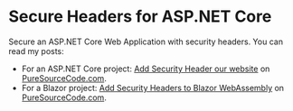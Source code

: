 # Secure Headers for ASP.NET Core
Secure an ASP.NET Core Web Application with security headers. You can read my posts:

- For an ASP.NET Core project: [Add Security Header our website](https://www.puresourcecode.com/dotnet/net-core/add-security-header-our-website/) on [PureSourceCode.com](https://www.puresourcecode.com/).
- For a Blazor project: [Add Security Headers to Blazor WebAssembly](https://www.puresourcecode.com/dotnet/blazor/add-security-headers-to-blazor-webassembly/) on [PureSourceCode.com](https://www.puresourcecode.com/).
